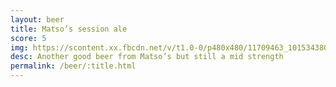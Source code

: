```yaml
---
layout: beer
title: Matso’s session ale
score: 5
img: https://scontent.xx.fbcdn.net/v/t1.0-0/p480x480/11709463_10153438038063745_514405702449925285_n.jpg?oh=d573e131fdc9d384e9f0f495d279f626&oe=58926AE0
desc: Another good beer from Matso’s but still a mid strength
permalink: /beer/:title.html
---
```

